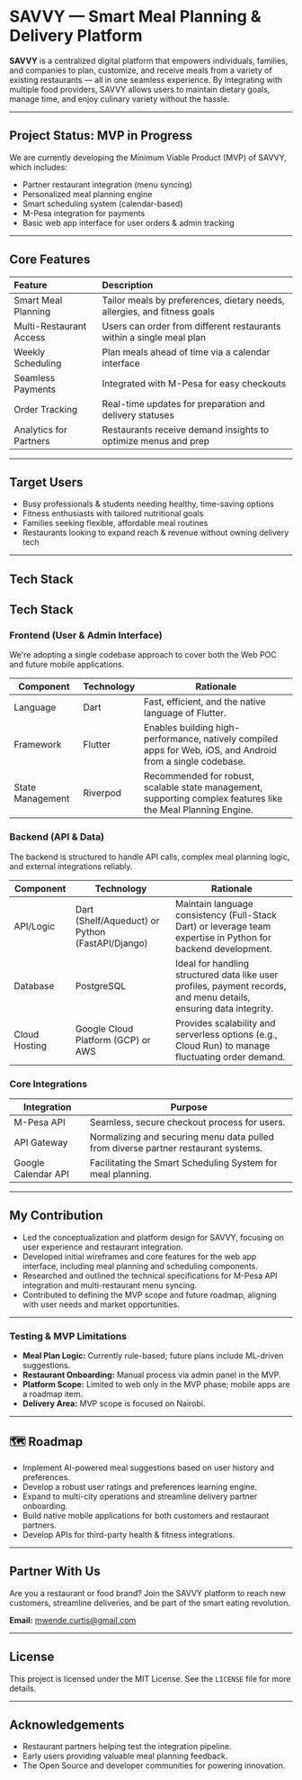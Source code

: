 # SAVVY — Smart Meal Planning & Delivery Platform

**SAVVY** is a centralized digital platform that empowers individuals, families, and companies to plan, customize, and receive meals from a variety of existing restaurants — all in one seamless experience. By integrating with multiple food providers, SAVVY allows users to maintain dietary goals, manage time, and enjoy culinary variety without the hassle.

---

##  Project Status: MVP in Progress

We are currently developing the Minimum Viable Product (MVP) of SAVVY, which includes:
* Partner restaurant integration (menu syncing)
* Personalized meal planning engine
* Smart scheduling system (calendar-based)
* M-Pesa integration for payments
* Basic web app interface for user orders & admin tracking

---

##  Core Features

| Feature                  | Description                                                                  |
| :----------------------- | :--------------------------------------------------------------------------- |
|  Smart Meal Planning   | Tailor meals by preferences, dietary needs, allergies, and fitness goals     |
|  Multi-Restaurant Access | Users can order from different restaurants within a single meal plan         |
|  Weekly Scheduling     | Plan meals ahead of time via a calendar interface                            |
|  Seamless Payments     | Integrated with M-Pesa for easy checkouts                                    |
|  Order Tracking        | Real-time updates for preparation and delivery statuses                      |
|  Analytics for Partners | Restaurants receive demand insights to optimize menus and prep               |

---

## Target Users

* Busy professionals & students needing healthy, time-saving options
* Fitness enthusiasts with tailored nutritional goals
* Families seeking flexible, affordable meal routines
* Restaurants looking to expand reach & revenue without owning delivery tech

---

##  Tech Stack

## Tech Stack

### Frontend (User & Admin Interface)

We're adopting a single codebase approach to cover both the Web POC and future mobile applications.

| Component         | Technology | Rationale                                                                 |
|-------------------|------------|---------------------------------------------------------------------------|
| Language          | Dart       | Fast, efficient, and the native language of Flutter.                      |
| Framework         | Flutter    | Enables building high-performance, natively compiled apps for Web, iOS, and Android from a single codebase. |
| State Management  | Riverpod   | Recommended for robust, scalable state management, supporting complex features like the Meal Planning Engine. |

### Backend (API & Data)

The backend is structured to handle API calls, complex meal planning logic, and external integrations reliably.

| Component   | Technology                        | Rationale                                                                                   |
|-------------|-----------------------------------|---------------------------------------------------------------------------------------------|
| API/Logic   | Dart (Shelf/Aqueduct) or Python (FastAPI/Django) | Maintain language consistency (Full-Stack Dart) or leverage team expertise in Python for backend development. |
| Database    | PostgreSQL                        | Ideal for handling structured data like user profiles, payment records, and menu details, ensuring data integrity. |
| Cloud Hosting| Google Cloud Platform (GCP) or AWS| Provides scalability and serverless options (e.g., Cloud Run) to manage fluctuating order demand. |

### Core Integrations

| Integration         | Purpose                                                        |
|---------------------|----------------------------------------------------------------|
| M-Pesa API          | Seamless, secure checkout process for users.                   |
| API Gateway         | Normalizing and securing menu data pulled from diverse partner restaurant systems. |
| Google Calendar API | Facilitating the Smart Scheduling System for meal planning.    |
---

##  My Contribution

* Led the conceptualization and platform design for SAVVY, focusing on user experience and restaurant integration.
* Developed initial wireframes and core features for the web app interface, including meal planning and scheduling components.
* Researched and outlined the technical specifications for M-Pesa API integration and multi-restaurant menu syncing.
* Contributed to defining the MVP scope and future roadmap, aligning with user needs and market opportunities.

---

###  Testing & MVP Limitations

* **Meal Plan Logic:** Currently rule-based; future plans include ML-driven suggestions.
* **Restaurant Onboarding:** Manual process via admin panel in the MVP.
* **Platform Scope:** Limited to web only in the MVP phase; mobile apps are a roadmap item.
* **Delivery Area:** MVP scope is focused on Nairobi.

---

## 🗺 Roadmap

* Implement AI-powered meal suggestions based on user history and preferences.
* Develop a robust user ratings and preferences learning engine.
* Expand to multi-city operations and streamline delivery partner onboarding.
* Build native mobile applications for both customers and restaurant partners.
* Develop APIs for third-party health & fitness integrations.

---

##  Partner With Us

Are you a restaurant or food brand? Join the SAVVY platform to reach new customers, streamline deliveries, and be part of the smart eating revolution.

 **Email:** mwende.curtis@gmail.com

---

##  License

This project is licensed under the MIT License. See the `LICENSE` file for more details.

---

##  Acknowledgements

* Restaurant partners helping test the integration pipeline.
* Early users providing valuable meal planning feedback.
* The Open Source and developer communities for powering innovation.
